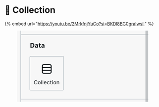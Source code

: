 # 💾 Collection



{% embed url="https://youtu.be/2MrkfnjYuCo?si=BKDl8BG0graIwsiI" %}

<figure><img src="../../.gitbook/assets/component-collection.png" alt=""><figcaption></figcaption></figure>
